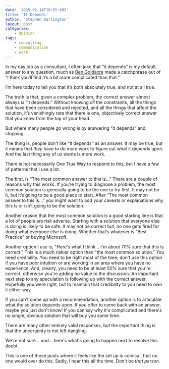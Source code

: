 ```yaml
---
date: '2025-02-14T10:55:09Z'
title: 'It Depends'
author: 'Stephen Darlington'
layout: post
categories:
    - Opinion
tags:
    - consulting
    - communication
    - work
---
```

In my day job as a consultant, I often joke that “it depends” is my default answer to any question, much as [Ben Goldacre](/posts/2017-02-1-reading-2016) made a catchphrase out of “I think you’ll find it’s a bit more complicated than that.”

I’m here today to tell you that it’s both absolutely true, and not at all true.

The truth is that, given a complex problem, the correct answer almost always _is_ “it depends.” Without knowing _all_ the constraints, all the things that have been considered and rejected, and all the things that affect the solution, it’s vanishingly rare that there is one, objectively correct answer that you know from the top of your head.

But where many people go wrong is by answering “it depends” and stopping. 

The thing is, people don’t like “it depends” as an answer. It may be true, but it means that _they_ have to do more work to figure out what it depends upon. And the last thing any of us wants is more work.

There is not necessarily One True Way to respond to this, but I have a few of patterns that I use a lot.

The first, is “The most common answer to this is...” There are a couple of reasons why this works. If you’re trying to diagnose a problem, the most common solution is generally going to be the one to try first. It may not be it, but it’s going to be a good place to start. After “The most common answer to this is...” you might want to add your caveats or explanations why this is or isn’t going to be the solution. 

Another reason that the most common solution is a good starting line is that a lot of people are risk adverse. Starting with a solution that everyone else is doing is likely to be safe. It may not be correct but, no one gets fired for doing what everyone else is doing. Whether that’s whatever is “Best Practice” or buying Microsoft.

Another option I use is, "Here's what I think... I'm about 70% sure that this is correct." This is a much riskier option than "the most common solution." You need credibility. You need to be right most of the time; don't use this option if you have poor intuition or are working in an area where you have no experience. And, clearly, you need to be at least 50% sure that you're correct, otherwise you're adding no value to the discussion. An important next step to any speculation is following up with the correct answer. Hopefully you were right, but to maintain that credibility to you need to own it either way.

If you can't come up with a recommendation, another option is to articulate what the solution depends upon. If you offer to come back with an answer, maybe you just don't know! If you can say _why_ it's complicated and there's no single, obvious solution that will buy you some time.

There are many other entirely valid responses, but the important thing is that the uncertainty is not left dangling.

We're not sure... _and_... here's what's going to happen next to resolve this doubt.

This is one of those posts where it feels like the set up is comical, that no one would ever do this. Sadly, I hear this all the time. Don't be _that person_.